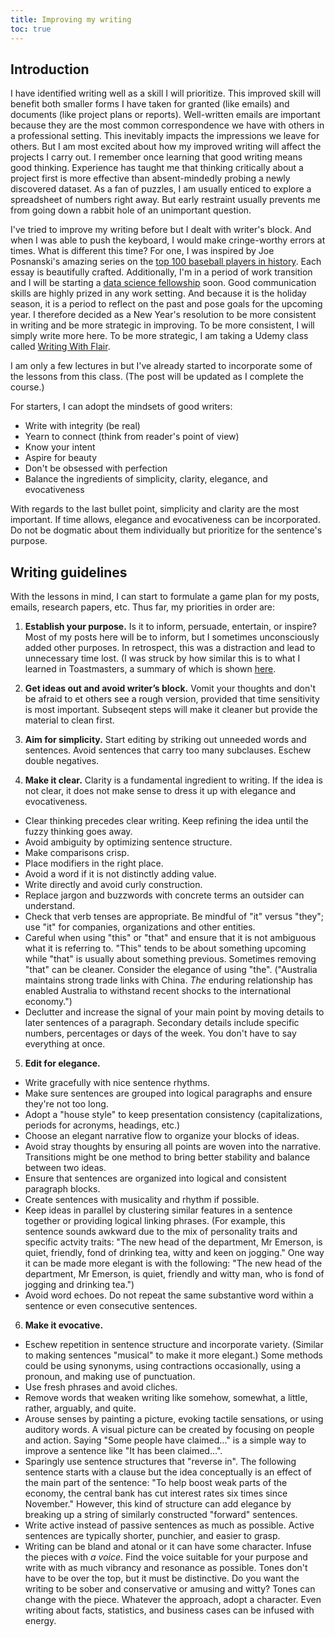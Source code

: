 ```yaml
---
title: Improving my writing 
toc: true
---
```


## Introduction

I have identified writing well as a skill I will prioritize. This improved skill will benefit both smaller forms I have taken for granted (like emails) and documents (like project plans or reports). Well-written emails are important because they are the most common correspondence we have with others in a professional setting. This inevitably impacts the impressions we leave for others. But I am most excited about how my improved writing will affect the projects I carry out. I remember once learning that good writing means good thinking. Experience has taught me that thinking critically about a project first is more effective than absent-mindedly probing a newly discovered dataset. As a fan of puzzles, I am usually enticed to explore a spreadsheet of numbers right away. But early restraint usually prevents me from going down a rabbit hole of an unimportant question.

I've tried to improve my writing before but I dealt with writer's block. And when I was able to push the keyboard, I would make cringe-worthy errors at times. What is different this time? For one, I was inspired by Joe Posnanski's amazing series on the [top 100 baseball players in history](https://theathletic.com/tag/the-baseball-100/). Each essay is beautifully crafted. Additionally, I'm in a period of work transition and I will be starting a [data science fellowship](https://insightfellows.com/data-science) soon. Good communication skills are highly prized in any work setting. And because it is the holiday season, it is a period to reflect on the past and pose goals for the upcoming year. I therefore decided as a New Year's resolution to be more consistent in writing and be more strategic in improving. To be more consistent, I will simply write more here. To be more strategic, I am taking a Udemy class called [Writing With Flair](https://www.udemy.com/course/writing-with-flair-how-to-become-an-exceptional-writer/learn/lecture/1131432?start=0#overview).

I am only a few lectures in but I've already started to incorporate some of the lessons from this class. (The post will be updated as I complete the course.)

For starters, I can adopt the mindsets of good writers:
- Write with integrity (be real)
- Yearn to connect (think from reader's point of view)
- Know your intent
- Aspire for beauty
- Don't be obsessed with perfection
- Balance the ingredients of simplicity, clarity, elegance, and evocativeness

With regards to the last bullet point, simplicity and clarity are the most important. If time allows, elegance and evocativeness can be incorporated. Do not be dogmatic about them individually but prioritize for the sentence's purpose.

## Writing guidelines

With the lessons in mind, I can start to formulate a game plan for my posts, emails, research papers, etc. Thus far, my priorities in order are:

1. **Establish your purpose.** Is it to inform, persuade, entertain, or inspire? Most of my posts here will be to inform, but I sometimes unconsciously added other purposes. In retrospect, this was a distraction and lead to unnecessary time lost. (I was struck by how similar this is to what I learned in Toastmasters, a summary of which is shown [here](https://ezinearticles.com/?Four-Basic-Speech-Types:-Do-You-Want-to-Persuade,-Inform,-Inspire-or-Entertain?&id=5823240).

2. **Get ideas out and avoid writer’s block.** Vomit your thoughts and don't be afraid to et others see a rough version, provided that time sensitivity is most important. Subseqent steps will make it cleaner but provide the material to clean first.

3. **Aim for simplicity.** Start editing by striking out unneeded words and sentences. Avoid sentences that carry too many subclauses. Eschew double negatives.

4. **Make it clear.** Clarity is a fundamental ingredient to writing. If the idea is not clear, it does not make sense to dress it up with elegance and evocativeness.
- Clear thinking precedes clear writing. Keep refining the idea until the fuzzy thinking goes away.
- Avoid ambiguity by optimizing sentence structure.
- Make comparisons crisp.
- Place modifiers in the right place.
- Avoid a word if it is not distinctly adding value.
- Write directly and avoid curly construction.
- Replace jargon and buzzwords with concrete terms an outsider can understand.
- Check that verb tenses are appropriate. Be mindful of "it" versus "they"; use "it" for companies, organizations and other entities.
- Careful when using "this" or "that" and ensure that it is not ambiguous what it is referring to. "This" tends to be about something upcoming while "that" is usually about something previous. Sometimes removing "that" can be cleaner. Consider the elegance of using "the". ("Australia maintains strong trade links with China. *The* enduring relationship has enabled Australia to withstand recent shocks to the international economy.")
- Declutter and increase the signal of your main point by moving details to later sentences of a paragraph. Secondary details include specific numbers, percentages or days of the week. You don't have to say everything at once.

5. **Edit for elegance.**
- Write gracefully with nice sentence rhythms.
- Make sure sentences are grouped into logical paragraphs and ensure they're not too long.
- Adopt a "house style" to keep presentation consistency (capitalizations, periods for acronyms, headings, etc.)
- Choose an elegant narrative flow to organize your blocks of ideas.
- Avoid stray thoughts by ensuring all points are woven into the narrative. Transitions might be one method to bring better stability and balance between two ideas.
- Ensure that sentences are organized into logical and consistent paragraph blocks.
- Create sentences with musicality and rhythm if possible.
- Keep ideas in parallel by clustering similar features in a sentence together or providing logical linking phrases. (For example, this sentence sounds awkward due to the mix of personality traits and specific actvity traits: "The new head of the department, Mr Emerson, is quiet, friendly, fond of drinking tea, witty and keen on jogging." One way it can be made more elegant is with the following: "The new head of the department, Mr Emerson, is quiet, friendly and witty man,  who is fond of jogging and drinking tea.")
- Avoid word echoes. Do not repeat the same substantive word within a sentence or even consecutive sentences.

6. **Make it evocative.**
- Eschew repetition in sentence structure and incorporate variety. (Similar to making sentences "musical" to make it more elegant.) Some methods could be using synonyms, using contractions occasionally, using a pronoun, and making use of punctuation.
- Use fresh phrases and avoid cliches.
- Remove words that weaken writing like somehow, somewhat, a little, rather, arguably, and quite.
- Arouse senses by painting a picture, evoking tactile sensations, or using auditory words. A visual picture can be created by focusing on people and action. Saying "Some people have claimed..." is a simple way to improve a sentence like "It has been claimed...".
- Sparingly use sentence structures that "reverse in". The following sentence starts with a clause but the idea conceptually is an effect of the main part of the sentence: "To help boost weak parts of the economy, the central bank has cut interest rates six times since November." However, this kind of structure can add elegance by breaking up a string of similarly constructed "forward" sentences.
- Write active instead of passive sentences as much as possible. Active sentences are typically shorter, punchier, and easier to grasp.
- Writing can be bland and atonal or it can have some character. Infuse the pieces with *a voice*. Find the voice suitable for your purpose and write with as much vibrancy and resonance as possible. Tones don't have to be over the top, but it must be distinctive. Do you want the writing to be sober and conservative or amusing and witty? Tones can change with the piece. Whatever the approach, adopt a character. Even writing about facts, statistics, and business cases can be infused with energy.


